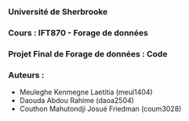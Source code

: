 ### Université de Sherbrooke

### Cours : IFT870 - Forage de données

### Projet Final de Forage de données : Code 

### Auteurs :
- Meuleghe Kenmegne Laetitia (meul1404)
- Daouda Abdou Rahime (daoa2504)
- Couthon Mahutondji Josué Friedman (coum3028)
